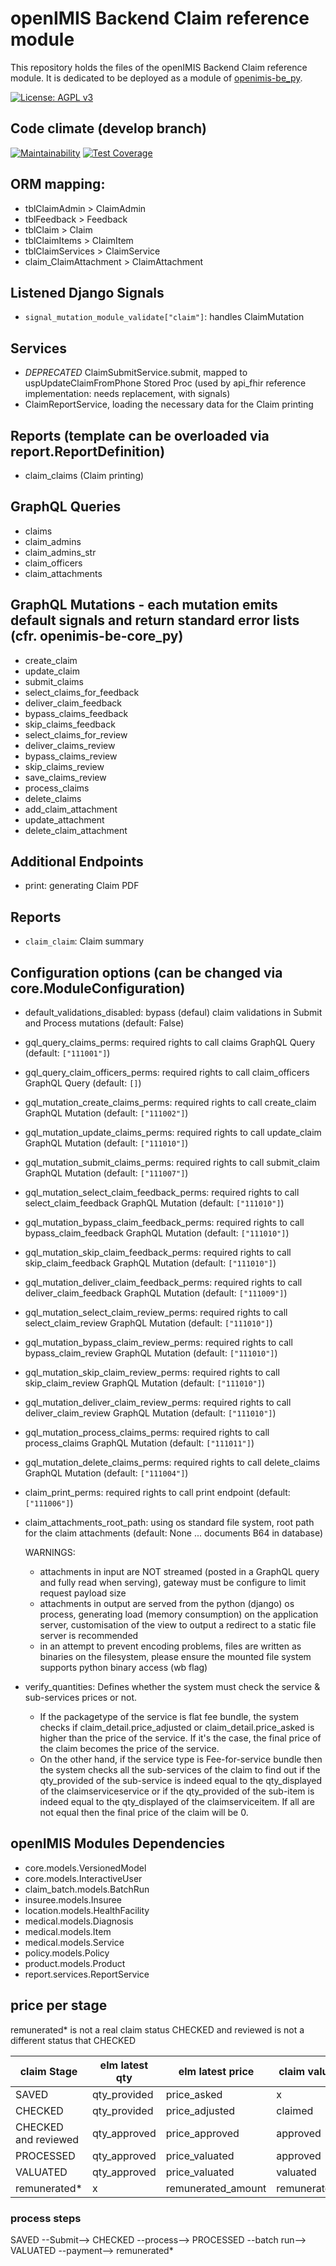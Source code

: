 # openIMIS Backend Claim reference module
This repository holds the files of the openIMIS Backend Claim reference module.
It is dedicated to be deployed as a module of [openimis-be_py](https://github.com/openimis/openimis-be_py).

[![License: AGPL v3](https://img.shields.io/badge/License-AGPL%20v3-blue.svg)](https://www.gnu.org/licenses/agpl-3.0)

## Code climate (develop branch)

[![Maintainability](https://img.shields.io/codeclimate/maintainability/openimis/openimis-be-claim_py.svg)](https://codeclimate.com/github/openimis/openimis-be-claim_py/maintainability)
[![Test Coverage](https://img.shields.io/codeclimate/coverage/openimis/openimis-be-claim_py.svg)](https://codeclimate.com/github/openimis/openimis-be-claim_py)

## ORM mapping:
* tblClaimAdmin > ClaimAdmin
* tblFeedback > Feedback
* tblClaim  > Claim
* tblClaimItems > ClaimItem
* tblClaimServices > ClaimService
* claim_ClaimAttachment > ClaimAttachment

## Listened Django Signals
* `signal_mutation_module_validate["claim"]`: handles ClaimMutation

## Services
* *DEPRECATED* ClaimSubmitService.submit, mapped to uspUpdateClaimFromPhone Stored Proc (used by api_fhir reference implementation: needs replacement, with signals)
* ClaimReportService, loading the necessary data for the Claim printing

## Reports (template can be overloaded via report.ReportDefinition)
* claim_claims (Claim printing)

## GraphQL Queries
* claims
* claim_admins
* claim_admins_str
* claim_officers
* claim_attachments

## GraphQL Mutations - each mutation emits default signals and return standard error lists (cfr. openimis-be-core_py)
* create_claim
* update_claim
* submit_claims
* select_claims_for_feedback
* deliver_claim_feedback
* bypass_claims_feedback
* skip_claims_feedback
* select_claims_for_review
* deliver_claims_review
* bypass_claims_review
* skip_claims_review
* save_claims_review
* process_claims
* delete_claims
* add_claim_attachment
* update_attachment
* delete_claim_attachment

## Additional Endpoints
* print: generating Claim PDF

## Reports
* `claim_claim`: Claim summary

## Configuration options (can be changed via core.ModuleConfiguration)
* default_validations_disabled: bypass (defaul) claim validations in Submit and Process mutations (default: False)
* gql_query_claims_perms: required rights to call claims GraphQL Query
  (default: `["111001"]`)
* gql_query_claim_officers_perms: required rights to call claim_officers GraphQL Query (default: `[]`)
* gql_mutation_create_claims_perms: required rights to call create_claim GraphQL Mutation (default: `["111002"]`)
* gql_mutation_update_claims_perms: required rights to call update_claim GraphQL Mutation (default: `["111010"]`)
* gql_mutation_submit_claims_perms: required rights to call submit_claim GraphQL Mutation (default: `["111007"]`)
* gql_mutation_select_claim_feedback_perms: required rights to call select_claim_feedback GraphQL Mutation (default: `["111010"]`)
* gql_mutation_bypass_claim_feedback_perms: required rights to call bypass_claim_feedback GraphQL Mutation (default: `["111010"]`)
* gql_mutation_skip_claim_feedback_perms: required rights to call skip_claim_feedback GraphQL Mutation (default: `["111010"]`)
* gql_mutation_deliver_claim_feedback_perms: required rights to call deliver_claim_feedback GraphQL Mutation (default: `["111009"]`)
* gql_mutation_select_claim_review_perms: required rights to call select_claim_review GraphQL Mutation (default: `["111010"]`)
* gql_mutation_bypass_claim_review_perms: required rights to call bypass_claim_review GraphQL Mutation (default: `["111010"]`)
* gql_mutation_skip_claim_review_perms: required rights to call skip_claim_review GraphQL Mutation (default: `["111010"]`)
* gql_mutation_deliver_claim_review_perms: required rights to call deliver_claim_review GraphQL Mutation (default: `["111010"]`)
* gql_mutation_process_claims_perms: required rights to call process_claims GraphQL Mutation (default: `["111011"]`)
* gql_mutation_delete_claims_perms: required rights to call delete_claims GraphQL Mutation (default: `["111004"]`)
* claim_print_perms: required rights to call print endpoint (default: `["111006"]`)
* claim_attachments_root_path: using os standard file system, root path for the claim attachments (default: None ... documents B64 in database)

  WARNINGS:
  * attachments in input are NOT streamed (posted in a GraphQL query and fully read when serving), gateway must be configure to limit request payload size
  * attachments in output are served from the python (django) os process, generating load (memory consumption) on the application server, customisation of the view to output a redirect to a static file server is recommended
  * in an attempt to prevent encoding problems, files are written as binaries on the filesystem, please ensure the mounted file system supports python binary access (wb flag)
* verify_quantities: Defines whether the system must check the service & sub-services prices or not. 
  * If the packagetype of the service is flat fee bundle, the system checks if claim_detail.price_adjusted or claim_detail.price_asked is higher than the price of the service. If it's the case, the final price of the claim becomes the price of the service.
  * On the other hand, if the service type is Fee-for-service bundle then the system checks all the sub-services of the claim to find out if the qty_provided of the sub-service is indeed equal to the qty_displayed of the claimserviceservice or if the qty_provided of the sub-item is indeed equal to the qty_displayed of the claimserviceitem. If all are not equal then the final price of the claim will be 0.

## openIMIS Modules Dependencies
* core.models.VersionedModel
* core.models.InteractiveUser
* claim_batch.models.BatchRun
* insuree.models.Insuree
* location.models.HealthFacility
* medical.models.Diagnosis
* medical.models.Item
* medical.models.Service
* policy.models.Policy
* product.models.Product
* report.services.ReportService


## price per stage

remunerated* is not a real claim status
CHECKED and reviewed is not a different status that CHECKED

| claim Stage | elm latest qty | elm latest price | claim value |
|---|---|---|---|
| SAVED | qty_provided | price_asked | x |
| CHECKED | qty_provided | price_adjusted | claimed |
| CHECKED and reviewed | qty_approved | price_approved | approved | 
| PROCESSED | qty_approved | price_valuated | approved |
| VALUATED | qty_approved | price_valuated | valuated |
| remunerated* | x | remunerated_amount | remunerated |


### process steps
SAVED --Submit--> CHECKED --process--> PROCESSED --batch run--> VALUATED --payment--> remunerated*